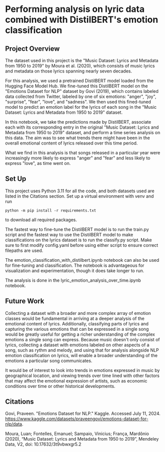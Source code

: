 # Performing analysis on lyric data combined with DistilBERT's emotion classification

## Project Overview 

The dataset used in this project is the "Music Dataset: Lyrics and Metadata from 1950 to 2019" by Moura et al. (2020), which consists of music lyrics and metadata on those lyrics spanning nearly seven decades.

For this analysis, we used a pretrained DistilBERT model loaded from the Hugging Face Model Hub. We fine-tuned this DistilBERT model on the "Emotions Dataset for NLP" dataset by Govi (2019), which contains labeled data collected from Twitter, labeled by one of six emotions: "anger", "joy", "surprise", "fear", "love", and "sadness". We then used this fined-tuned model to predict an emotion label for the lyrics of each song in the "Music Dataset: Lyrics and Metadata from 1950 to 2019" dataset.

In this notebook, we take the predictions made by DistilBERT, associate each with its corresponding entry in the original "Music Dataset: Lyrics and Metadata from 1950 to 2019" dataset, and perform a time series analysis on this data. The aim was to see what trends there might have been in the overall emotional content of lyrics released over this time period. 

What we find in this analysis is that songs released in a particular year were increasingly more likely to express "anger" and "fear" and less likely to express "love", as time went on. 


## Set Up

This project uses Python 3.11 for all the code, and both datasets used are listed in the Citations section. Set up a virtual environment with venv and run 

`python -m pip install -r requirements.txt` 

to download all required packages. 

The fastest way to fine-tune the DistilBERT model is to run the train.py script and the fastest way to use the DistilBERT model to make classifications on the lyrics dataset is to run the classify.py script. Make sure to first modify config.yaml before using either script to ensure correct filepaths are used. 

The emotion_classification_with_distilbert.ipynb notebook can also be used for fine-tuning and classification. The notebook is advantageous for visualization and experimentation, though it does take longer to run. 

The analysis is done in the lyric_emotion_analysis_over_time.ipynb notebook. 

## Future Work

Collecting a dataset with a broader and more complex array of emotion classes would be fundamental in arriving at a deeper analysis of the emotional content of lyrics. Additionally, classifying parts of lyrics and capturing the various emotions that can be expressed in a single song would be greatly useful for getting a richer understanding of the complex emotions a single song can express. Because music doesn't only consist of lyrics, collecting a dataset with emotions labeled on other aspects of a song, such as rythm and melody, and using that for analysis alongside NLP emotion classification on lyrics, will enable a broader understanding of the emotions a particular song communicates.    

It would be of interest to look into trends in emotions expressed in music by geographical location, and viewing trends over time lined with other factors that may affect the emotional expression of artists, such as economic conditions over time or other historical developments. 


## Citations

Govi, Praveen. "Emotions Dataset for NLP." Kaggle. Accessed July 11, 2024. https://www.kaggle.com/datasets/praveengovi/emotions-dataset-for-nlp/data.

Moura, Luan; Fontelles, Emanuel; Sampaio, Vinicius; França, Mardônio (2020), “Music Dataset: Lyrics and Metadata from 1950 to 2019”, Mendeley Data, V2, doi: 10.17632/3t9vbwxgr5.2





